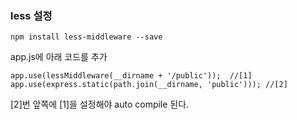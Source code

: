 ### less 설정

```
npm install less-middleware --save
```

app.js에 아래 코드를 추가

```
app.use(lessMiddleware(__dirname + '/public'));  //[1]
app.use(express.static(path.join(__dirname, 'public'))); //[2]
```

[2]번 앞쪽에 [1]을 설정해야 auto compile 된다.


